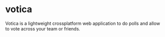 # votica
Votica is a lightweight crossplatform web application to do polls and allow to vote across your team or friends.
